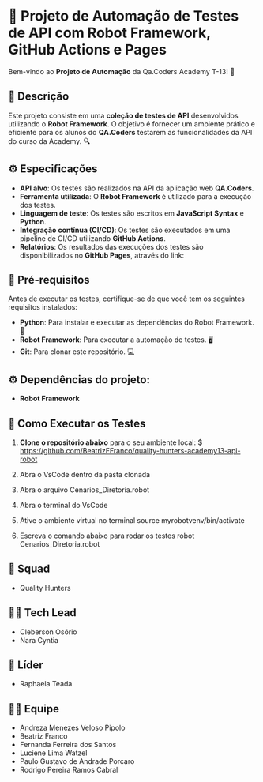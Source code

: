 # 🚀 Projeto de Automação de Testes de API com Robot Framework, GitHub Actions e Pages

Bem-vindo ao **Projeto de Automação** da Qa.Coders Academy T-13! 🎉

## 📜 Descrição

Este projeto consiste em uma **coleção de testes de API** desenvolvidos utilizando o **Robot Framework**. O objetivo é fornecer um ambiente prático e eficiente para os alunos do **QA.Coders** testarem as funcionalidades da API do curso da Academy. 🔍

## ⚙️ Especificações

- **API alvo**: Os testes são realizados na API da aplicação web **QA.Coders**.
- **Ferramenta utilizada**: O **Robot Framework** é utilizado para a execução dos testes.
- **Linguagem de teste**: Os testes são escritos em **JavaScript Syntax** e **Python**.
- **Integração contínua (CI/CD)**: Os testes são executados em uma pipeline de CI/CD utilizando **GitHub Actions**.
- **Relatórios**: Os resultados das execuções dos testes são disponibilizados no **GitHub Pages**, através do link: 

## 🔧 Pré-requisitos

Antes de executar os testes, certifique-se de que você tem os seguintes requisitos instalados:

- **Python**: Para instalar e executar as dependências do Robot Framework. 🐍
- **Robot Framework**: Para executar a automação de testes. 🖥️
- **Git**: Para clonar este repositório. 💻

## ⚙️ Dependências do projeto:

- **Robot Framework**

## 📝 Como Executar os Testes

1. **Clone o repositório abaixo** para o seu ambiente local:
$ https://github.com/BeatrizFFranco/quality-hunters-academy13-api-robot

2. Abra o VsCode dentro da pasta clonada

3. Abra o arquivo 
Cenarios_Diretoria.robot

4. Abra o terminal do VsCode

5. Ative o ambiente virtual no terminal
source myrobotvenv/bin/activate

6. Escreva o comando abaixo para rodar os testes
robot Cenarios_Diretoria.robot


## 👥 Squad
- Quality Hunters

## 👩‍💻 Tech Lead
- Cleberson Osório
- Nara Cyntia

## 👑 Líder
- Raphaela Teada

## 👨‍💻 Equipe
- Andreza Menezes Veloso Pipolo
- Beatriz Franco 
- Fernanda Ferreira dos Santos
- Luciene Lima Watzel
- Paulo Gustavo de Andrade Porcaro
- Rodrigo Pereira Ramos Cabral
